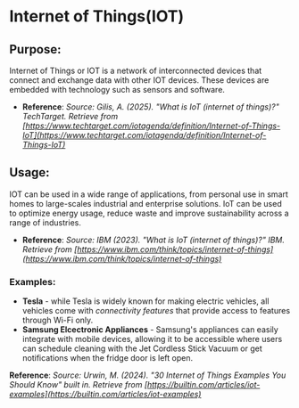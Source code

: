 # Internet of Things(IOT)

## Purpose:
Internet of Things or IOT is a network of interconnected devices that connect and exchange data with other IOT devices. These devices are embedded with technology such as sensors and software.

- **Reference**:
  _Source: Gilis, A. (2025). "What is IoT (internet of things)?"
  TechTarget. Retrieve from [https://www.techtarget.com/iotagenda/definition/Internet-of-Things-IoT](https://www.techtarget.com/iotagenda/definition/Internet-of-Things-IoT)_

## Usage:
IOT can be used in a wide range of applications, from personal use in smart homes to large-scales industrial and enterprise solutions. IoT can be used to optimize energy usage, reduce waste and improve sustainability across a range of industries.

- **Reference**:
  _Source: IBM (2023). "What is IoT (internet of things)?"
  IBM. Retrieve from [https://www.ibm.com/think/topics/internet-of-things](https://www.ibm.com/think/topics/internet-of-things)_

### Examples:

* **Tesla** - while Tesla is widely known for making electric vehicles, all vehicles come with _connectivity features_  that provide access to features through Wi-Fi only.
* **Samsung Elcectronic Appliances** - Samsung's appliances can easily integrate with mobile devices, allowing it to be accessible where users can schedule cleaning with the Jet Cordless Stick Vacuum or get notifications when the fridge door is left open.

 **Reference**:
  _Source: Urwin, M. (2024). "30 Internet of Things Examples You Should Know"
  built in. Retrieve from [https://builtin.com/articles/iot-examples](https://builtin.com/articles/iot-examples)_
